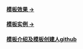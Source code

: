 #### [模板效果 &rarr;](http://huangxuan.me/huxblog-boilerplate/)

#### [模板实例 &rarr;](http://huangxuan.me)

#### [模板介绍及模板创建人github](https://github.com/Huxpro/huxpro.github.io/blob/master/README.zh.md)